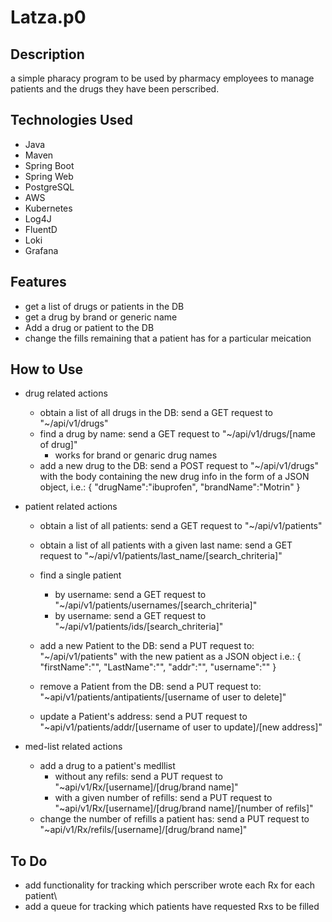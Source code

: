 # Latza.p0

## Description
a simple pharacy program to be used by pharmacy employees to manage patients and the drugs they have been perscribed.
## Technologies Used
- Java
- Maven
- Spring Boot
- Spring Web
- PostgreSQL
- AWS
- Kubernetes
- Log4J
- FluentD
- Loki
- Grafana

## Features
- get a list of drugs or patients in the DB
- get a drug by brand or generic name
- Add a drug or patient to the DB
- change the fills remaining that a patient has for a particular meication 

## How to Use
- drug related actions 
  - obtain a list of all drugs in the DB: send a GET request to "~/api/v1/drugs"
  - find a drug by name: send a GET request to "~/api/v1/drugs/[name of drug]"
    - works for brand or genaric drug names
  - add a new drug to the DB: send a POST request to "~/api/v1/drugs" with the body containing the new drug info in the form of a JSON object, i.e.:
    {
      "drugName":"ibuprofen",
      "brandName":"Motrin"
    }

- patient related actions
  - obtain a list of all patients: send a GET request to "~/api/v1/patients"
  - obtain a list of all patients with a given last name: send a GET request to "~/api/v1/patients/last_name/[search_chriteria]"
  - find a single patient
    - by username: send a GET request to "~/api/v1/patients/usernames/[search_chriteria]"
    - by username: send a GET request to "~/api/v1/patients/ids/[search_chriteria]"
  - add a new Patient to the DB: send a PUT request to: "~/api/v1/patients" with the new patient as a JSON object i.e.:
    {
    "firstName":"",
    "LastName":"",
    "addr":"",
    "username":""
    }
          
  - remove a Patient from the DB: send a PUT request to: "~api/v1/patients/antipatients/[username of user to delete]"
  - update a Patient's address: send a PUT request to "~api/v1/patients/addr/[username of user to update]/[new address]"

- med-list related actions
  - add a drug to a patient's medllist
    - without any refils: send a PUT request to "~api/v1/Rx/[username]/[drug/brand name]"
    - with a given number of refills: send a PUT request to "~api/v1/Rx/[username]/[drug/brand name]/[number of refils]"
  - change the number of refills a patient has: send a PUT request to "~api/v1/Rx/refils/[username]/[drug/brand name]"
    

## To Do
- add functionality for tracking which perscriber wrote each Rx for each patient\
- add a queue for tracking which patients have requested Rxs to be filled
